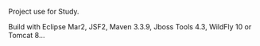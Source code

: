 Project use for Study.

Build with Eclipse Mar2, JSF2, Maven 3.3.9, Jboss Tools 4.3, WildFly 10 or Tomcat 8...
